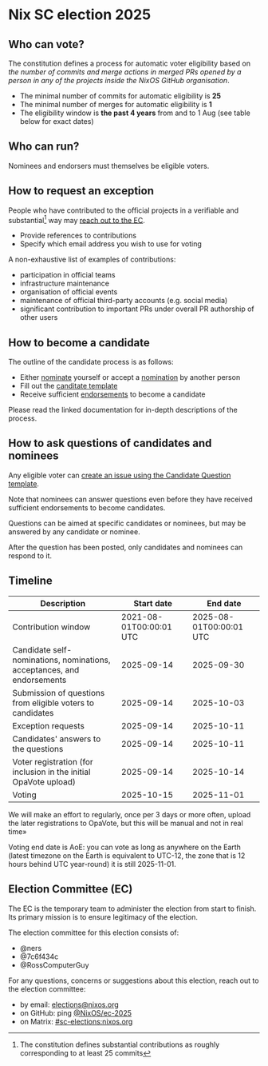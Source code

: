 Nix SC election 2025
=======================

## Who can vote?

The constitution defines a process for automatic voter eligibility based on *the number of commits and merge actions in merged PRs opened by a person in any of the projects inside the NixOS GitHub organisation*.
- The minimal number of commits for automatic eligibility is **25**
- The minimal number of merges for automatic eligibility is **1**
- The eligibility window is **the past 4 years** from and to 1 Aug (see table below for exact dates)

## Who can run?

Nominees and endorsers must themselves be eligible voters.

## How to request an exception

People who have contributed to the official projects in a verifiable and substantial[^1] way may [reach out to the EC](#election-committee-ec).
- Provide references to contributions
- Specify which email address you wish to use for voting

A non-exhaustive list of examples of contributions:
- participation in official teams
- infrastructure maintenance
- organisation of official events
- maintenance of official third-party accounts (e.g. social media)
- significant contribution to important PRs under overall PR authorship of other users

[^1]: The constitution defines substantial contributions as roughly corresponding to at least 25 commits

## How to become a candidate

The outline of the candidate process is as follows:
- Either [nominate](./doc/nominate.md) yourself or accept a [nomination](./doc/nominate.md) by another person
- Fill out the [canditate template](./doc/candidate-template.md)
- Receive sufficient [endorsements](./doc/endorse.md) to become a candidate

Please read the linked documentation for in-depth descriptions of the process.

## How to ask questions of candidates and nominees

Any eligible voter can [create an issue using the Candidate Question template](https://github.com/nixos/SC-election-2025/issues/new?template=candidate-question.yml).

Note that nominees can answer questions even before they have received sufficient endorsements to become candidates.

Questions can be aimed at specific candidates or nominees, but may be answered by any candidate or nominee.

After the question has been posted, only candidates and nominees can respond to it.

## Timeline

| Description             | Start date              | End date                |
| ----------------------- | ----------------------- | ----------------------- |
| Contribution window     | 2021-08-01T00:00:01 UTC | 2025-08-01T00:00:01 UTC |
| Candidate self-nominations, nominations, acceptances, and endorsements | 2025-09-14 | 2025-09-30 |
| Submission of questions from eligible voters to candidates | 2025-09-14 | 2025-10-03 |
| Exception requests      | 2025-09-14              | 2025-10-11              |
| Candidates' answers to the questions | 2025-09-14 | 2025-10-11              |
| Voter registration (for inclusion in the initial OpaVote upload)      | 2025-09-14              | 2025-10-14              |
| Voting                  | 2025-10-15              | 2025-11-01              |

We will make an effort to regularly, once per 3 days or more often, upload the later registrations to OpaVote, but this will be manual and not in real time»

Voting end date is AoE: you can vote as long as anywhere on the Earth (latest timezone on the Earth is equivalent to UTC-12, the zone that is 12 hours behind UTC year-round) it is still 2025-11-01.

## Election Committee (EC)

The EC is the temporary team to administer the election from start to finish. Its primary mission is to ensure legitimacy of the election.

The election committee for this election consists of:
- @ners
- @7c6f434c
- @RossComputerGuy

For any questions, concerns or suggestions about this election, reach out to the election committee:
- by email: elections@nixos.org
- on GitHub: ping [@NixOS/ec-2025](https://github.com/orgs/NixOS/teams/ec-2025)
- on Matrix: [#sc-elections:nixos.org](https://matrix.to/#/#sc-elections:nixos.org)

